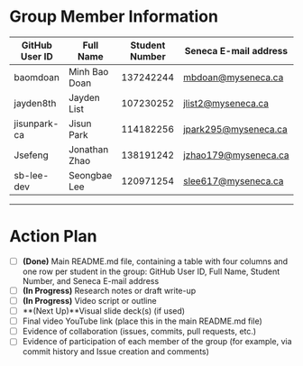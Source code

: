 # Group Member Information
| GitHub User ID | Full Name | Student Number | Seneca E-mail address |
|---------|--------|-------------|-------------|
|baomdoan|Minh Bao Doan|137242244|mbdoan@myseneca.ca|
|jayden8th|Jayden List|107230252|jlist2@myseneca.ca|
|jisunpark-ca|Jisun Park|114182256|jpark295@myseneca.ca|
|Jsefeng|Jonathan Zhao|138191242|jzhao179@myseneca.ca|
|sb-lee-dev|Seongbae Lee|120971254|slee617@myseneca.ca|

---

# Action Plan
- [ ]  **(Done)** Main README.md file, containing a table with four columns and one row per student in the group:
GitHub User ID, Full Name, Student Number, and Seneca E-mail address
- [ ] **(In Progress)** Research notes or draft write-up
- [ ] **(In Progress)** Video script or outline
- [ ] **(Next Up)**Visual slide deck(s) (if used)
- [ ] Final video YouTube link (place this in the main README.md file)
- [ ] Evidence of collaboration (issues, commits, pull requests, etc.)
- [ ] Evidence of participation of each member of the group (for example, via commit history and Issue creation and comments)
